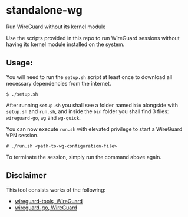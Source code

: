 # standalone-wg
Run WireGuard without its kernel module

Use the scripts provided in this repo to run WireGuard sessions without having its kernel module installed on the system.

## Usage:
You will need to run the `setup.sh` script at least once to download all necessary dependencies from the internet.
```
$ ./setup.sh
```
After running `setup.sh` you shall see a folder named `bin` alongside with `setup.sh` and `run.sh`, and inside the `bin` folder you shall find 3 files: `wireguard-go`, `wg` and `wg-quick`.

You can now execute `run.sh` with elevated privilege to start a WireGuard VPN session.
```
# ./run.sh <path-to-wg-configuration-file>
```
To terminate the session, simply run the command above again.

## Disclaimer
This tool consists works of the following:
- [wireguard-tools, WireGuard](https://github.com/WireGuard/wireguard-tools/blob/master/COPYING)
- [wireguard-go, WireGuard](https://github.com/WireGuard/wireguard-go#license)
